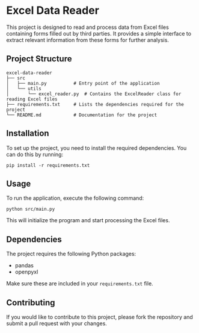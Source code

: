 # Excel Data Reader

This project is designed to read and process data from Excel files containing forms filled out by third parties. It provides a simple interface to extract relevant information from these forms for further analysis.

## Project Structure

```
excel-data-reader
├── src
│   ├── main.py          # Entry point of the application
│   └── utils
│       └── excel_reader.py  # Contains the ExcelReader class for reading Excel files
├── requirements.txt     # Lists the dependencies required for the project
└── README.md            # Documentation for the project
```

## Installation

To set up the project, you need to install the required dependencies. You can do this by running:

```
pip install -r requirements.txt
```

## Usage

To run the application, execute the following command:

```
python src/main.py
```

This will initialize the program and start processing the Excel files.

## Dependencies

The project requires the following Python packages:

- pandas
- openpyxl

Make sure these are included in your `requirements.txt` file.

## Contributing

If you would like to contribute to this project, please fork the repository and submit a pull request with your changes.